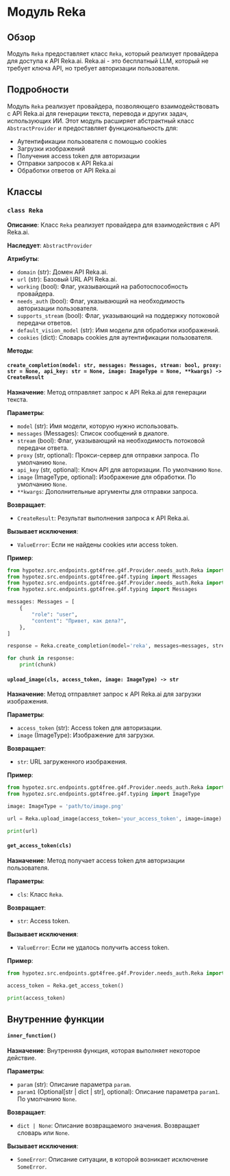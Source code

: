 # Модуль Reka

## Обзор

Модуль `Reka` предоставляет класс `Reka`, который реализует провайдера для доступа к API Reka.ai. Reka.ai - это бесплатный LLM, который не требует ключа API, но требует авторизации пользователя.

## Подробности

Модуль `Reka` реализует провайдера, позволяющего взаимодействовать с API Reka.ai для генерации текста, перевода и других задач, использующих ИИ. Этот модуль расширяет абстрактный класс `AbstractProvider` и предоставляет функциональность для:

- Аутентификации пользователя с помощью cookies
- Загрузки изображений
- Получения access token для авторизации
- Отправки запросов к API Reka.ai
- Обработки ответов от API Reka.ai

## Классы

### `class Reka`

**Описание**: Класс `Reka` реализует провайдера для взаимодействия с API Reka.ai.

**Наследует**: `AbstractProvider`

**Атрибуты**:

- `domain` (str): Домен API Reka.ai.
- `url` (str): Базовый URL API Reka.ai.
- `working` (bool): Флаг, указывающий на работоспособность провайдера.
- `needs_auth` (bool): Флаг, указывающий на необходимость авторизации пользователя.
- `supports_stream` (bool): Флаг, указывающий на поддержку потоковой передачи ответов.
- `default_vision_model` (str): Имя модели для обработки изображений.
- `cookies` (dict): Словарь cookies для аутентификации пользователя.

**Методы**:

#### `create_completion(model: str, messages: Messages, stream: bool, proxy: str = None, api_key: str = None, image: ImageType = None, **kwargs) -> CreateResult`

**Назначение**: Метод отправляет запрос к API Reka.ai для генерации текста.

**Параметры**:

- `model` (str): Имя модели, которую нужно использовать.
- `messages` (Messages): Список сообщений в диалоге.
- `stream` (bool): Флаг, указывающий на необходимость потоковой передачи ответа.
- `proxy` (str, optional): Прокси-сервер для отправки запроса. По умолчанию `None`.
- `api_key` (str, optional): Ключ API для авторизации. По умолчанию `None`.
- `image` (ImageType, optional): Изображение для обработки. По умолчанию `None`.
- `**kwargs`: Дополнительные аргументы для отправки запроса.

**Возвращает**:

- `CreateResult`: Результат выполнения запроса к API Reka.ai.

**Вызывает исключения**:

- `ValueError`: Если не найдены cookies или access token.

**Пример**:

```python
from hypotez.src.endpoints.gpt4free.g4f.Provider.needs_auth.Reka import Reka
from hypotez.src.endpoints.gpt4free.g4f.typing import Messages
from hypotez.src.endpoints.gpt4free.g4f.Provider.needs_auth.Reka import Reka
from hypotez.src.endpoints.gpt4free.g4f.typing import Messages

messages: Messages = [
    {
        "role": "user",
        "content": "Привет, как дела?",
    },
]

response = Reka.create_completion(model='reka', messages=messages, stream=True)

for chunk in response:
    print(chunk)
```

#### `upload_image(cls, access_token, image: ImageType) -> str`

**Назначение**: Метод отправляет запрос к API Reka.ai для загрузки изображения.

**Параметры**:

- `access_token` (str): Access token для авторизации.
- `image` (ImageType): Изображение для загрузки.

**Возвращает**:

- `str`: URL загруженного изображения.

**Пример**:

```python
from hypotez.src.endpoints.gpt4free.g4f.Provider.needs_auth.Reka import Reka
from hypotez.src.endpoints.gpt4free.g4f.typing import ImageType

image: ImageType = 'path/to/image.png'

url = Reka.upload_image(access_token='your_access_token', image=image)

print(url)
```

#### `get_access_token(cls)`

**Назначение**: Метод получает access token для авторизации пользователя.

**Параметры**:

- `cls`: Класс `Reka`.

**Возвращает**:

- `str`: Access token.

**Вызывает исключения**:

- `ValueError`: Если не удалось получить access token.

**Пример**:

```python
from hypotez.src.endpoints.gpt4free.g4f.Provider.needs_auth.Reka import Reka

access_token = Reka.get_access_token()

print(access_token)
```

## Внутренние функции

#### `inner_function()`

**Назначение**: Внутренняя функция, которая выполняет некоторое действие.

**Параметры**:

- `param` (str): Описание параметра `param`.
- `param1` (Optional[str | dict | str], optional): Описание параметра `param1`. По умолчанию `None`.

**Возвращает**:

- `dict | None`: Описание возвращаемого значения. Возвращает словарь или `None`.

**Вызывает исключения**:

- `SomeError`: Описание ситуации, в которой возникает исключение `SomeError`.